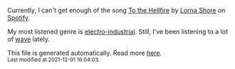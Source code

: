 
  Currently, I can't get enough of the song <a href="https://open.spotify.com/track/0O26gtfjuscAOnQobjNPPL">To the Hellfire</a> by <a href="https://open.spotify.com/artist/6vXYoy8ouRVib302zxaxFF">Lorna Shore</a> on <a href="https://open.spotify.com/user/9qz2xtkur2fengfsdcq8dd907?si=kq2SVrUkSNe0z1NJjpt7kg">Spotify</a>.

  My most listened genre is <a href="https://duckduckgo.com/?q=electro-industrial music">electro-industrial</a>.
  Still, I've been listening to a lot of <a href="https://duckduckgo.com/?q=wave music">wave</a> lately.

  This file is generated automatically. Read more <a href="https://github.com/CodeF0x/CodeF0x/blob/master/IMPORTANT.md">here</a>.
  <br>
  <sub>Last modified at 2021-12-01 16:04:03.</sub>
  